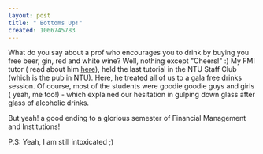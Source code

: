 ```yaml
--- 
layout: post
title: " Bottoms Up!"
created: 1066745783
---
```

What do you say about a prof who encourages you to drink by buying you free beer, gin, red and white wine? Well, nothing except "Cheers!" :)
My FMI tutor ( read about him <a href="http://www.nimbupani.com/2003/09/19/asian_financial_crisis_1997.html"> here</a>), held the last tutorial in the NTU Staff Club (which is the pub in NTU). Here, he treated all of us to a gala free drinks session. Of course, most of the students were goodie goodie guys and girls ( yeah, me too!) - which explained our hesitation in gulping down glass after glass of alcoholic drinks. 

But yeah! a good ending to a glorious semester of Financial Management and Institutions!

P.S: Yeah, I am still intoxicated ;)
